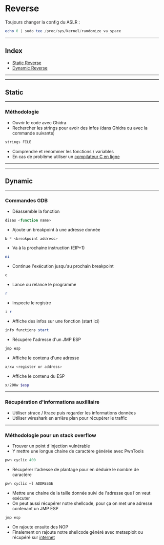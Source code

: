 # Reverse

Toujours changer la config du ASLR :
```powershell
echo 0 | sudo tee /proc/sys/kernel/randomize_va_space 
```

-----

## Index

- [Static Reverse](#Static)
- [Dynamic Reverse](#Dynamic)

-----
-----

## Static

-----

### Méthodologie

- Ouvrir le code avec Ghidra
- Rechercher les strings pour avoir des infos (dans Ghidra ou avec la commande suivante)
```powershell
strings FILE
```
- Comprendre et renommer les fonctions / variables
- En cas de problème utiliser un [compilateur C en ligne](https://godbolt.org/)

-----
-----

## Dynamic

-----

### Commandes GDB

- Déassemble la fonction
```powershell
disas <function name>
```
- Ajoute un breakpoint à une adresse donnée
```powershell
b * <breakpoint address>
```
- Va à la prochaine instruction (EIP+1)
```powershell
ni
```
- Continue l'exécution jusqu'au prochain breakpoint
```powershell
c
```
- Lance ou relance le programme
```powershell
r
```
- Inspecte le registre
```powershell
i r
```
- Affiche des infos sur une fonction (start ici)
```powershell
info functions start
```
- Récupère l'adresse d'un JMP ESP
```powershell
jmp esp
```
- Affiche le contenu d'une adresse
```powershell
x/xw <register or address>
```
- Affiche le contenu du ESP
```powershell
x/200w $esp
```

-----

### Récupération d'informations auxilliaire

- Utiliser strace / ltrace puis regarder les informations données
- Utiliser wireshark en arrière plan pour récupérer le traffic

-----

### Méthodologie pour un stack overflow

- Trouver un point d'injection vulnérable
- Y mettre une longue chaine de caractère générée avec PwnTools
```powershell
pwn cyclic 400
```
- Récupérer l'adresse de plantage pour en déduire le nombre de caractère
```powershell
pwn cyclic –l ADDRESSE
```
- Mettre une chaine de la taille donnée suivi de l'adresse que l'on veut exécuter
- On peut aussi récupérer notre shellcode, pour ça on met une adresse contenant un JMP ESP
```powershell
jmp esp
```
- On rajoute ensuite des NOP
- Finalement on rajoute notre shellcode généré avec metasploit ou récupéré sur [internet](http://shell-storm.org/shellcode/)

